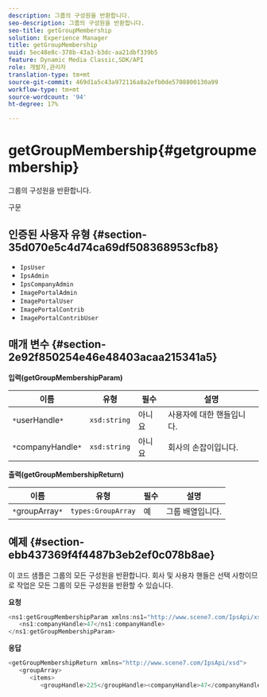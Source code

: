 ```yaml
---
description: 그룹의 구성원을 반환합니다.
seo-description: 그룹의 구성원을 반환합니다.
seo-title: getGroupMembership
solution: Experience Manager
title: getGroupMembership
uuid: 5ec48e8c-378b-43a3-b3dc-aa21dbf339b5
feature: Dynamic Media Classic,SDK/API
role: 개발자,관리자
translation-type: tm+mt
source-git-commit: 469d1a5c43a972116a8a2efb0de5708800130a99
workflow-type: tm+mt
source-wordcount: '94'
ht-degree: 17%

---
```



# getGroupMembership{#getgroupmembership}

그룹의 구성원을 반환합니다.

구문

## 인증된 사용자 유형 {#section-35d070e5c4d74ca69df508368953cfb8}

* `IpsUser`
* `IpsAdmin`
* `IpsCompanyAdmin`
* `ImagePortalAdmin`
* `ImagePortalUser`
* `ImagePortalContrib`
* `ImagePortalContribUser`

## 매개 변수 {#section-2e92f850254e46e48403acaa215341a5}

**입력(getGroupMembershipParam)**

| 이름 | 유형 | 필수 | 설명 |
|---|---|---|---|
| `*`userHandle`*` | `xsd:string` | 아니요 | 사용자에 대한 핸들입니다. |
| `*`companyHandle`*` | `xsd:string` | 아니요 | 회사의 손잡이입니다. |

**출력(getGroupMembershipReturn)**

| 이름 | 유형 | 필수 | 설명 |
|---|---|---|---|
| `*`groupArray`*` | `types:GroupArray` | 예 | 그룹 배열입니다. |

## 예제 {#section-ebb437369f4f4487b3eb2ef0c078b8ae}

이 코드 샘플은 그룹의 모든 구성원을 반환합니다. 회사 및 사용자 핸들은 선택 사항이므로 작업은 모든 그룹의 모든 구성원을 반환할 수 있습니다.

**요청**

```java
<ns1:getGroupMembershipParam xmlns:ns1="http://www.scene7.com/IpsApi/xsd">
   <ns1:companyHandle>47</ns1:companyHandle>
</ns1:getGroupMembershipParam>
```

**응답**

```java
<getGroupMembershipReturn xmlns="http://www.scene7.com/IpsApi/xsd">
   <groupArray>
      <items>
         <groupHandle>225</groupHandle><companyHandle>47</companyHandle><name>MyGroup</name><isSystemDefined>false</isSystemDefined></items></groupArray></getGroupMembershipReturn>
```

